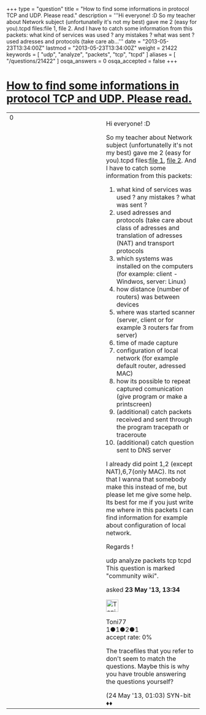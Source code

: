 +++
type = "question"
title = "How to find some informations in protocol TCP and UDP. Please read."
description = '''Hi everyone! :D So my teacher about Network subject (unfortunatelly it&#x27;s not my best) gave me 2 (easy for you).tcpd files:file 1, file 2. And I have to catch some information from this packets:  what kind of services was used ? any mistakes ? what was sent ? used adresses and protocols (take care ab...'''
date = "2013-05-23T13:34:00Z"
lastmod = "2013-05-23T13:34:00Z"
weight = 21422
keywords = [ "udp", "analyze", "packets", "tcp", "tcpd" ]
aliases = [ "/questions/21422" ]
osqa_answers = 0
osqa_accepted = false
+++

<div class="headNormal">

# [How to find some informations in protocol TCP and UDP. Please read.](/questions/21422/how-to-find-some-informations-in-protocol-tcp-and-udp-please-read)

</div>

<div id="main-body">

<div id="askform">

<table id="question-table" style="width:100%;"><colgroup><col style="width: 50%" /><col style="width: 50%" /></colgroup><tbody><tr class="odd"><td style="width: 30px; vertical-align: top"><div class="vote-buttons"><div id="post-21422-score" class="post-score" title="current number of votes">0</div><div id="favorite-count" class="favorite-count"></div></div></td><td><div id="item-right"><div class="question-body"><p>Hi everyone! :D</p><p>So my teacher about Network subject (unfortunatelly it's not my best) gave me 2 (easy for you).tcpd files:<a href="http://marcing.faculty.wmi.amu.edu.pl/DSIKLI0/3.tcpd">file 1</a>, <a href="http://marcing.faculty.wmi.amu.edu.pl/DSIKLI0/6.tcpd">file 2</a>. And I have to catch some information from this packets:</p><ol><li>what kind of services was used ? any mistakes ? what was sent ?</li><li>used adresses and protocols (take care about class of adresses and translation of adresses (NAT) and transport protocols</li><li>which systems was installed on the computers (for example: client - Windwos, server: Linux)</li><li>how distance (number of routers) was between devices</li><li>where was started scanner (server, client or for example 3 routers far from server)</li><li>time of made capture</li><li>configuration of local network (for example default router, adressed MAC)</li><li>how its possible to repeat captured comunication (give program or make a printscreen)</li><li>(additional) catch packets received and sent through the program tracepath or traceroute</li><li>(additional) catch question sent to DNS server</li></ol><p>I already did point 1,2 (except NAT),6,7(only MAC). Its not that I wanna that somebody make this instead of me, but please let me give some help. Its best for me if you just write me where in this packets I can find information for example about configuration of local network.</p><p>Regards !</p></div><div id="question-tags" class="tags-container tags">udp analyze packets tcp tcpd</div><div id="question-controls" class="post-controls"><div class="community-wiki">This question is marked "community wiki".</div></div><div class="post-update-info-container"><div class="post-update-info post-update-info-user"><p>asked <strong>23 May '13, 13:34</strong></p><img src="https://secure.gravatar.com/avatar/dec35211bf14f0a03912b9f327798acf?s=32&amp;d=identicon&amp;r=g" class="gravatar" width="32" height="32" alt="Toni77&#39;s gravatar image" /><p>Toni77<br />
<span class="score" title="1 reputation points">1</span><span title="1 badges"><span class="badge1">●</span><span class="badgecount">1</span></span><span title="2 badges"><span class="silver">●</span><span class="badgecount">2</span></span><span title="1 badges"><span class="bronze">●</span><span class="badgecount">1</span></span><br />
<span class="accept_rate" title="Rate of the user&#39;s accepted answers">accept rate:</span> <span title="Toni77 has no accepted answers">0%</span></p></div></div><div id="comments-container-21422" class="comments-container"><span id="21435"></span><div id="comment-21435" class="comment"><div id="post-21435-score" class="comment-score"></div><div class="comment-text"><p>The tracefiles that you refer to don't seem to match the questions. Maybe this is why you have trouble answering the questions yourself?</p></div><div id="comment-21435-info" class="comment-info"><span class="comment-age">(24 May '13, 01:03)</span> SYN-bit ♦♦</div></div></div><div id="comment-tools-21422" class="comment-tools"></div><div class="clear"></div><div id="comment-21422-form-container" class="comment-form-container"></div><div class="clear"></div></div></td></tr></tbody></table>

</div>

</div>

